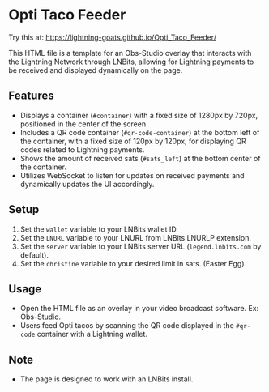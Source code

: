 # Opti Taco Feeder

Try this at: https://lightning-goats.github.io/Opti_Taco_Feeder/

This HTML file is a template for an Obs-Studio overlay that interacts with the Lightning Network through LNBits, allowing for Lightning payments to be received and displayed dynamically on the page.

## Features

- Displays a container (`#container`) with a fixed size of 1280px by 720px, positioned in the center of the screen.
- Includes a QR code container (`#qr-code-container`) at the bottom left of the container, with a fixed size of 120px by 120px, for displaying QR codes related to Lightning payments.
- Shows the amount of received sats (`#sats_left`) at the bottom center of the container.
- Utilizes WebSocket to listen for updates on received payments and dynamically updates the UI accordingly.

## Setup

1. Set the `wallet` variable to your LNBits wallet ID.
2. Set the `LNURL` variable to your LNURL from LNBits LNURLP extension.
3. Set the `server` variable to your LNBits server URL (`legend.lnbits.com` by default).
4. Set the `christine` variable to your desired limit in sats.  (Easter Egg)

## Usage

- Open the HTML file as an overlay in your video broadcast software. Ex: Obs-Studio.
- Users feed Opti tacos by scanning the QR code displayed in the `#qr-code` container with a Lightning wallet.

## Note

- The page is designed to work with an LNBits install.

